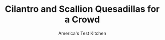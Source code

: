 ---
layout: ../../layouts/MarkdownPostLayout.astro
title: Cilantro and Scallion Quesadillas for a Crowd
author: America's Test Kitchen
pubDate: 2023-03-15
description: "You can fit only one or two quesadillas in a skillet at once. We wanted to find a way to make four tasty quesadillas with perfectly melted cheese in one go."
image_url: https://res.cloudinary.com/hksqkdlah/image/upload/ar_1:1,c_fill,dpr_2.0,f_auto,fl_lossy.progressive.strip_profile,g_faces:auto,q_auto:low,w_344/24607_sfs-quesadillas-cilantro-scallion-12
tags: ["Main Courses","Cheese","Sandwiches"]
calories: 2564
protein: 22
carbohydrates: 18
fats: 
fiber: 
ingredients: ["3 tablespoons, vegetable oil","8 ounces, provolone cheese, shredded (2 cups)","8 ounces, whole-milk mozzarella cheese, shredded (2 cups)","1/4 cup, minced pickled jalapenos","1/4 cup, minced fresh cilantro leaves","2 , scallions, sliced thin","4 (10-inch), flour tortillas"]
serves: 6
time: "40 minutes"
instructions: ["Adjust oven rack to middle position and heat oven to 450 degrees. Brush rimmed baking sheet with oil.","Combine provolone, mozzarella, jalapenos, cilantro, and scallions in bowl. Fold tortillas in half. Arrange folded tortillas in single layer on prepared sheet with rounded edges facing center of sheet.","Bake until tortilla tops and edges begin to turn spotty brown, 5 to 7 minutes. Remove pan from oven. Flip tortillas over. Using tongs, open each tortilla and fill each with equal amount of cheese mixture (about 1 cup each), leaving 1-inch border. Close tortillas and press firmly with spatula to compact.","Return quesadillas to oven and continue to bake until crisp around edges and golden brown on second side, 4 to 6 minutes longer. Remove from oven and press quesadillas gently with spatula to deflate any air bubbles. Transfer to wire rack and let cool for 5 minutes. Slice each quesadilla into 4 wedges and serve."]
nutrition: ["152 mg Potassium","422 mg Phosphorus","577 mg Calcium","1 mg Iron","27 mg Magnesium","862 mg Sodium","2 mg Zinc","29 g Fat","1 mg Niacin (B3)","11 g Monounsaturated","2 g Polyunsaturated","5 mg Vitamin C","59 mg Cholesterol","13 g Saturated","32 µg Folic acid","16 µg Folate (food)","1 g Sugars","11 µg Vitamin K","53 g Water","18 g Carbs","71 µg Folate equivalent (total)","22 g Protein","2 mg Vitamin E","1 µg Vitamin B12","176 µg Vitamin A","427 kcal Energy","2564 calories"]
notes: "Cooling the quesadillas before cutting is important; straight from the oven the cheese is molten and will ooze out. Shred the cheese on the large holes of a box grater. Serve the quesadillas with pico de gallo, guacamole, or sour cream."
---